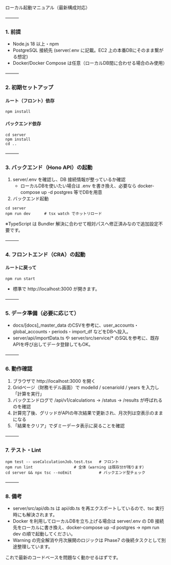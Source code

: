 ローカル起動マニュアル（最新構成対応）

———

### 1. 前提

- Node.js 18 以上・npm
- PostgreSQL 接続先 (server/.env に記載。EC2 上の本番DBにそのまま繋がる想定)
- Docker/Docker Compose は任意（ローカルDB間に合わせる場合のみ使用）

———

### 2. 初期セットアップ

#### ルート（フロント）依存

```
npm install
```

#### バックエンド依存

```
cd server
npm install
cd ..
```

———

### 3. バックエンド（Hono API）の起動

1. server/.env を確認し、DB 接続情報が整っているか確認
   - ローカルDBを使いたい場合は .env を書き換え、必要なら docker-compose up -d postgres 等でDBを用意
2. バックエンド起動

```
cd server
npm run dev      # tsx watch でホットリロード
```

※TypeScript は Bundler 解決に合わせて相対パスへ修正済みなので追加設定不要です。

———

### 4. フロントエンド（CRA）の起動

#### ルートに戻って

```
npm run start
```

- 標準で http://localhost:3000 が開きます。

———

### 5. データ準備（必要に応じて）

- docs/[docs]\_master_data のCSVを参考に、user_accounts・global_accounts・periods・import_df などをDBへ投入。
- server/api/importData.ts や server/src/service/\* のSQLを参考に、既存APIを呼び出してデータ登録してもOK。

———

### 6. 動作確認

1. ブラウザで http://localhost:3000 を開く
2. Gridページ（財務モデル画面）で modelId / scenarioId / years を入力し「計算を実行」
3. バックエンドログで /api/v1/calculations → /status → /results が呼ばれるのを確認
4. 計算完了後、グリッドがAPIの年次結果で更新され、月次列は空表示のままになる
5. 「結果をクリア」でダミーデータ表示に戻ることを確認

———

### 7. テスト・Lint

```
npm test -- useCalculationJob.test.tsx   # フロント
npm run lint                  # 全体（warning は既存分が残ります）
cd server && npx tsc --noEmit            # バックエンド型チェック
```

———

### 8. 備考

- server/src/api/db.ts は api/db.ts を再エクスポートしているので、tsc 実行時にも解決されます。
- Docker を利用してローカルDBを立ち上げる場合は server/.env の DB 接続先をローカルに書き換え、docker-compose up -d postgres → npm run dev の順で起動してください。
- Warning の完全解消や月次展開のロジックは Phase7 の後続タスクとして別途整理しています。

これで最新のコードベースを問題なく動かせるはずです。
